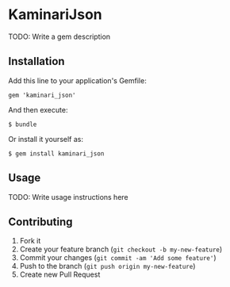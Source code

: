 # KaminariJson

TODO: Write a gem description

## Installation

Add this line to your application's Gemfile:

    gem 'kaminari_json'

And then execute:

    $ bundle

Or install it yourself as:

    $ gem install kaminari_json

## Usage

TODO: Write usage instructions here

## Contributing

1. Fork it
2. Create your feature branch (`git checkout -b my-new-feature`)
3. Commit your changes (`git commit -am 'Add some feature'`)
4. Push to the branch (`git push origin my-new-feature`)
5. Create new Pull Request
